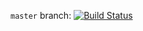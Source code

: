 `master` branch: [![Build Status](https://travis-ci.org/experimental-platform/release-tagger.svg?branch=master)](https://travis-ci.org/experimental-platform/release-tagger)
